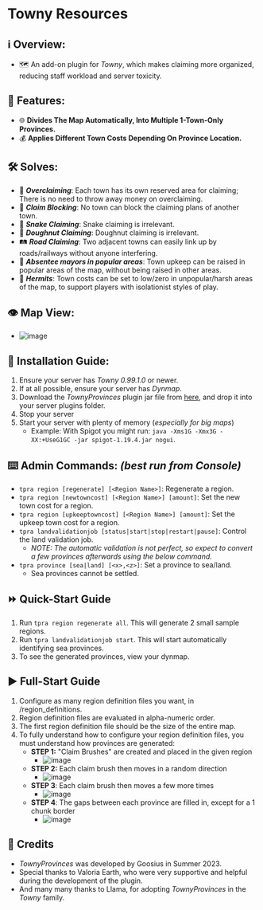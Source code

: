 # Towny Resources

## :information_source: Overview:
- :world_map: An add-on plugin for *Towny*, which makes claiming more organized, reducing staff workload and server toxicity.

## :gift: Features:
- :globe_with_meridians: **Divides The Map Automatically, Into Multiple 1-Town-Only Provinces.**
- :moneybag: **Applies Different Town Costs Depending On Province Location.**

## :hammer_and_wrench: Solves:
- :money_with_wings: ***Overclaiming***: Each town has its own reserved area for claiming; There is no need to throw away money on overclaiming.
- :stop_sign: ***Claim Blocking***: No town can block the claiming plans of another town.
- :snake: ***Snake Claiming***: Snake claiming is irrelevant.
- :doughnut: ***Doughnut Claiming***: Doughnut claiming is irrelevant.
- :railway_track: ***Road Claiming***: Two adjacent towns can easily link up by roads/railways without anyone interfering.
- :tophat: ***Absentee mayors in popular areas***: Town upkeep can be raised in popular areas of the map, without being raised in other areas.
- :santa: ***Hermits***: Town costs can be set to low/zero in unpopular/harsh areas of the map, to support players with isolationist styles of play.

## :eye: Map View: 
- ![image](https://github.com/Goosius1/TownyProvinces/assets/50219223/17e5baed-766e-471e-a8f2-e5494f0d083c)

## :floppy_disk: Installation Guide:
1. Ensure your server has *Towny 0.99.1.0* or newer.
2. If at all possible, ensure your server has *Dynmap*.
3. Download the *TownyProvinces* plugin jar file from [here](https://github.com/TownyAdvanced/TownyProvinces/releases), and drop it into your server plugins folder.
4. Stop your server
5. Start your server with plenty of memory (*especially for big maps*)
   - Example: With Spigot you might run: `java -Xms1G -Xmx3G -XX:+UseG1GC -jar spigot-1.19.4.jar nogui`.

## :keyboard: Admin Commands: *(best run from Console)*
- `tpra region [regenerate] [<Region Name>]`: Regenerate a region.
- `tpra region [newtowncost] [<Region Name>] [amount]`: Set the new town cost for a region.
- `tpra region [upkeeptowncost] [<Region Name>] [amount]`: Set the upkeep town cost for a region.
- `tpra landvalidationjob [status|start|stop|restart|pause]`: Control the land validation job.
  - *NOTE: The automatic validation is not perfect, so expect to convert a few provinces afterwards using the below command.* 
- `tpra province [sea|land] [<x>,<z>]`: Set a province to sea/land.
  - Sea provinces cannot be settled.
 
## :fast_forward: Quick-Start Guide
1. Run `tpra region regenerate all`. This will generate 2 small sample regions.
2. Run `tpra landvalidationjob start`. This will start automatically identifying sea provinces.
3. To see the generated provinces, view your dynmap. 

## :arrow_forward: Full-Start Guide
1. Configure as many region definition files you want, in /region_definitions.
2. Region definition files are evaluated in alpha-numeric order.
3. The first region definition file should be the size of the entire map.
4. To fully understand how to configure your region definition files, you must understand how provinces are generated:
   * **STEP 1:** "Claim Brushes" are created and placed in the given region
     * ![image](https://github.com/Goosius1/TownyProvinces/assets/50219223/f86b1169-d3d6-43a4-8c95-6477f08b92d0)
   * **STEP 2:** Each claim brush then moves in a random direction
     * ![image](https://github.com/Goosius1/TownyProvinces/assets/50219223/5a0727be-6ef7-4269-9642-c3245a6ac527)
   * **STEP 3**: Each claim brush then moves a few more times
     * ![image](https://github.com/Goosius1/TownyProvinces/assets/50219223/1d854cd5-c779-4300-b644-549d45975c21)
   * **STEP 4**: The gaps between each province are filled in, except for a 1 chunk border
     * ![image](https://github.com/Goosius1/TownyProvinces/assets/50219223/a8a63af8-ca8d-4a7e-8be5-56b62379f58c)

## :scroll: Credits
- *TownyProvinces* was developed by Goosius in Summer 2023.
- Special thanks to Valoria Earth, who were very supportive and helpful during the development of the plugin.
- And many many thanks to Llama, for adopting *TownyProvinces* in the *Towny* family.

